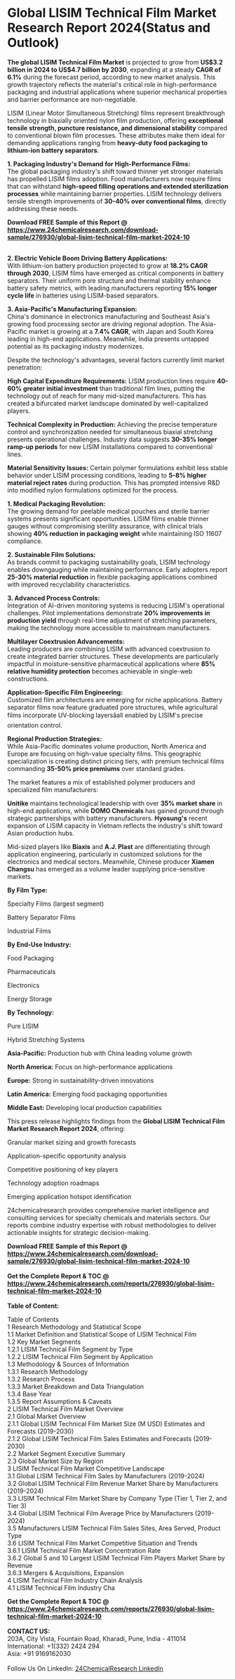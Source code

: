 <h1>Global LISIM Technical Film Market Research Report 2024(Status and Outlook)</h1><p><strong>The global LISIM Technical Film Market</strong> is projected to grow from <strong>US$3.2 billion in 2024 to US$4.7 billion by 2030</strong>, expanding at a steady <strong>CAGR of 6.1%</strong> during the forecast period, according to new market analysis. This growth trajectory reflects the material's critical role in high-performance packaging and industrial applications where superior mechanical properties and barrier performance are non-negotiable.</p><p>LISIM (Linear Motor Simultaneous Stretching) films represent breakthrough technology in biaxially oriented nylon film production, offering <strong>exceptional tensile strength, puncture resistance, and dimensional stability</strong> compared to conventional blown film processes. These attributes make them ideal for demanding applications ranging from <strong>heavy-duty food packaging to lithium-ion battery separators</strong>.</p><p><strong>1. Packaging Industry's Demand for High-Performance Films:</strong><br>
The global packaging industry's shift toward thinner yet stronger materials has propelled LISIM films adoption. Food manufacturers now require films that can withstand <strong>high-speed filling operations and extended sterilization processes</strong> while maintaining barrier properties. LISIM technology delivers tensile strength improvements of <strong>30-40% over conventional films</strong>, directly addressing these needs.</p><div><b>Download FREE Sample of this Report @ 
            <a href="https://www.24chemicalresearch.com/download-sample/276930/global-lisim-technical-film-market-2024-10">
            https://www.24chemicalresearch.com/download-sample/276930/global-lisim-technical-film-market-2024-10</a></b></div><br><p><strong>2. Electric Vehicle Boom Driving Battery Applications:</strong><br>
With lithium-ion battery production projected to grow at <strong>18.2% CAGR through 2030</strong>, LISIM films have emerged as critical components in battery separators. Their uniform pore structure and thermal stability enhance battery safety metrics, with leading manufacturers reporting <strong>15% longer cycle life</strong> in batteries using LISIM-based separators.</p><p><strong>3. Asia-Pacific's Manufacturing Expansion:</strong><br>
China's dominance in electronics manufacturing and Southeast Asia's growing food processing sector are driving regional adoption. The Asia-Pacific market is growing at a <strong>7.4% CAGR</strong>, with Japan and South Korea leading in high-end applications. Meanwhile, India presents untapped potential as its packaging industry modernizes.</p><p>Despite the technology's advantages, several factors currently limit market penetration:</p><p><strong>High Capital Expenditure Requirements:</strong> LISIM production lines require <strong>40-60% greater initial investment</strong> than traditional film lines, putting the technology out of reach for many mid-sized manufacturers. This has created a bifurcated market landscape dominated by well-capitalized players.</p><p><strong>Technical Complexity in Production:</strong> Achieving the precise temperature control and synchronization needed for simultaneous biaxial stretching presents operational challenges. Industry data suggests <strong>30-35% longer ramp-up periods</strong> for new LISIM installations compared to conventional lines.</p><p><strong>Material Sensitivity Issues:</strong> Certain polymer formulations exhibit less stable behavior under LISIM processing conditions, leading to <strong>5-8% higher material reject rates</strong> during production. This has prompted intensive R&amp;D into modified nylon formulations optimized for the process.</p><p><strong>1. Medical Packaging Revolution:</strong><br>
The growing demand for peelable medical pouches and sterile barrier systems presents significant opportunities. LISIM films enable thinner gauges without compromising sterility assurance, with clinical trials showing <strong>40% reduction in packaging weight</strong> while maintaining ISO 11607 compliance.</p><p><strong>2. Sustainable Film Solutions:</strong><br>
As brands commit to packaging sustainability goals, LISIM technology enables downgauging while maintaining performance. Early adopters report <strong>25-30% material reduction</strong> in flexible packaging applications combined with improved recyclability characteristics.</p><p><strong>3. Advanced Process Controls:</strong><br>
Integration of AI-driven monitoring systems is reducing LISIM's operational challenges. Pilot implementations demonstrate <strong>20% improvements in production yield</strong> through real-time adjustment of stretching parameters, making the technology more accessible to mainstream manufacturers.</p><p><strong>Multilayer Coextrusion Advancements:</strong><br>
    Leading producers are combining LISIM with advanced coextrusion to create integrated barrier structures. These developments are particularly impactful in moisture-sensitive pharmaceutical applications where <strong>85% relative humidity protection</strong> becomes achievable in single-web constructions.</p><p><strong>Application-Specific Film Engineering:</strong><br>
    Customized film architectures are emerging for niche applications. Battery separator films now feature graduated pore structures, while agricultural films incorporate UV-blocking layersâall enabled by LISIM's precise orientation control.</p><p><strong>Regional Production Strategies:</strong><br>
    While Asia-Pacific dominates volume production, North America and Europe are focusing on high-value specialty films. This geographic specialization is creating distinct pricing tiers, with premium technical films commanding <strong>35-50% price premiums</strong> over standard grades.</p><p>The market features a mix of established polymer producers and specialized film manufacturers:</p><p><strong>Unitike</strong> maintains technological leadership with over <strong>35% market share</strong> in high-end applications, while <strong>DOMO Chemicals</strong> has gained ground through strategic partnerships with battery manufacturers. <strong>Hyosung's</strong> recent expansion of LISIM capacity in Vietnam reflects the industry's shift toward Asian production hubs.</p><p>Mid-sized players like <strong>Biaxis</strong> and <strong>A.J. Plast</strong> are differentiating through application engineering, particularly in customized solutions for the electronics and medical sectors. Meanwhile, Chinese producer <strong>Xiamen Changsu</strong> has emerged as a volume leader supplying price-sensitive markets.</p><p><strong>By Film Type:</strong></p><p>Specialty Films (largest segment)</p><p>Battery Separator Films</p><p>Industrial Films</p><p><strong>By End-Use Industry:</strong></p><p>Food Packaging</p><p>Pharmaceuticals</p><p>Electronics</p><p>Energy Storage</p><p><strong>By Technology:</strong></p><p>Pure LISIM</p><p>Hybrid Stretching Systems</p><p><strong>Asia-Pacific:</strong> Production hub with China leading volume growth</p><p><strong>North America:</strong> Focus on high-performance applications</p><p><strong>Europe:</strong> Strong in sustainability-driven innovations</p><p><strong>Latin America:</strong> Emerging food packaging opportunities</p><p><strong>Middle East:</strong> Developing local production capabilities</p><p>This press release highlights findings from the <strong>Global LISIM Technical Film Market Research Report 2024</strong>, offering:</p><p>Granular market sizing and growth forecasts</p><p>Application-specific opportunity analysis</p><p>Competitive positioning of key players</p><p>Technology adoption roadmaps</p><p>Emerging application hotspot identification</p><p>24chemicalresearch provides comprehensive market intelligence and consulting services for specialty chemicals and materials sectors. Our reports combine industry expertise with robust methodologies to deliver actionable insights for strategic decision-making.</p><div><b>Download FREE Sample of this Report @ 
            <a href="https://www.24chemicalresearch.com/download-sample/276930/global-lisim-technical-film-market-2024-10">
            https://www.24chemicalresearch.com/download-sample/276930/global-lisim-technical-film-market-2024-10</a></b></div><br><div><b>Get the Complete Report & TOC @ 
            <a href="https://www.24chemicalresearch.com/reports/276930/global-lisim-technical-film-market-2024-10">
            https://www.24chemicalresearch.com/reports/276930/global-lisim-technical-film-market-2024-10</a></b></div><br>
            <b>Table of Content:</b><p>Table of Contents<br />
1 Research Methodology and Statistical Scope<br />
1.1 Market Definition and Statistical Scope of LISIM Technical Film<br />
1.2 Key Market Segments<br />
1.2.1 LISIM Technical Film Segment by Type<br />
1.2.2 LISIM Technical Film Segment by Application<br />
1.3 Methodology & Sources of Information<br />
1.3.1 Research Methodology<br />
1.3.2 Research Process<br />
1.3.3 Market Breakdown and Data Triangulation<br />
1.3.4 Base Year<br />
1.3.5 Report Assumptions & Caveats<br />
2 LISIM Technical Film Market Overview<br />
2.1 Global Market Overview<br />
2.1.1 Global LISIM Technical Film Market Size (M USD) Estimates and Forecasts (2019-2030)<br />
2.1.2 Global LISIM Technical Film Sales Estimates and Forecasts (2019-2030)<br />
2.2 Market Segment Executive Summary<br />
2.3 Global Market Size by Region<br />
3 LISIM Technical Film Market Competitive Landscape<br />
3.1 Global LISIM Technical Film Sales by Manufacturers (2019-2024)<br />
3.2 Global LISIM Technical Film Revenue Market Share by Manufacturers (2019-2024)<br />
3.3 LISIM Technical Film Market Share by Company Type (Tier 1, Tier 2, and Tier 3)<br />
3.4 Global LISIM Technical Film Average Price by Manufacturers (2019-2024)<br />
3.5 Manufacturers LISIM Technical Film Sales Sites, Area Served, Product Type<br />
3.6 LISIM Technical Film Market Competitive Situation and Trends<br />
3.6.1 LISIM Technical Film Market Concentration Rate<br />
3.6.2 Global 5 and 10 Largest LISIM Technical Film Players Market Share by Revenue<br />
3.6.3 Mergers & Acquisitions, Expansion<br />
4 LISIM Technical Film Industry Chain Analysis<br />
4.1 LISIM Technical Film Industry Cha</p><div><b>Get the Complete Report & TOC @ 
            <a href="https://www.24chemicalresearch.com/reports/276930/global-lisim-technical-film-market-2024-10">
            https://www.24chemicalresearch.com/reports/276930/global-lisim-technical-film-market-2024-10</a></b></div><br><b>CONTACT US:</b><br>
            203A, City Vista, Fountain Road, Kharadi, Pune, India - 411014<br>
            International: +1(332) 2424 294<br>
            Asia: +91 9169162030 <br><br>
            Follow Us On LinkedIn: <a href="https://www.linkedin.com/company/24chemicalresearch/">24ChemicalResearch LinkedIn</a>